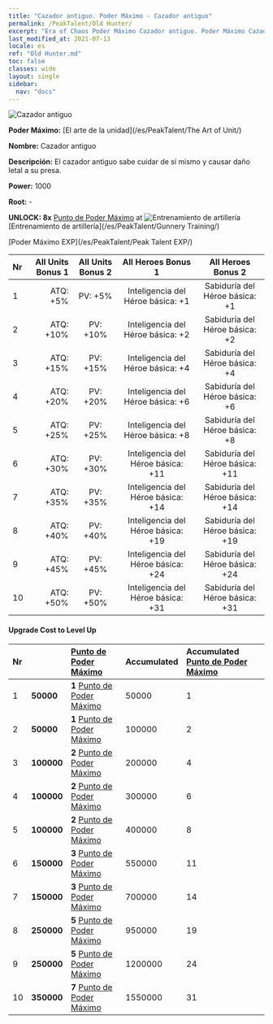 ```yaml
---
title: "Cazador antiguo. Poder Máximo - Cazador antiguo"
permalink: /PeakTalent/Old Hunter/
excerpt: "Era of Chaos Poder Máximo Cazador antiguo. Poder Máximo Cazador antiguo. Cazador antiguo"
last_modified_at: 2021-07-13
locale: es
ref: "Old Hunter.md"
toc: false
classes: wide
layout: single
sidebar:
  nav: "docs"
---
```


  ![Cazador antiguo](/images/pt/talent_2010.png)

  **Poder Máximo:** [El arte de la unidad](/es/PeakTalent/The Art of Unit/)

  **Nombre:** Cazador antiguo

  **Descripción:** El cazador antiguo sabe cuidar de sí mismo y causar daño letal a su presa.

  **Power:** 1000

  **Root:** -

  **UNLOCK: 8x** [Punto de Poder Máximo](/ItemsES/con_934/) at ![Entrenamiento de artillería](/images/pt/talent_2008.png) [Entrenamiento de artillería](/es/PeakTalent/Gunnery Training/)

  [Poder Máximo EXP](/es/PeakTalent/Peak Talent EXP/)

  | Nr | All Units Bonus 1 | All Units Bonus 2 | All Heroes Bonus 1 | All Heroes Bonus 2 |
  |:---|--------------:|:-------------:|:-------------:|:-------------:|
  | 1 | ATQ: +5% | PV: +5% | Inteligencia del Héroe básica: +1 | Sabiduría del Héroe básica: +1 |
  | 2 | ATQ: +10% | PV: +10% | Inteligencia del Héroe básica: +2 | Sabiduría del Héroe básica: +2 |
  | 3 | ATQ: +15% | PV: +15% | Inteligencia del Héroe básica: +4 | Sabiduría del Héroe básica: +4 |
  | 4 | ATQ: +20% | PV: +20% | Inteligencia del Héroe básica: +6 | Sabiduría del Héroe básica: +6 |
  | 5 | ATQ: +25% | PV: +25% | Inteligencia del Héroe básica: +8 | Sabiduría del Héroe básica: +8 |
  | 6 | ATQ: +30% | PV: +30% | Inteligencia del Héroe básica: +11 | Sabiduría del Héroe básica: +11 |
  | 7 | ATQ: +35% | PV: +35% | Inteligencia del Héroe básica: +14 | Sabiduría del Héroe básica: +14 |
  | 8 | ATQ: +40% | PV: +40% | Inteligencia del Héroe básica: +19 | Sabiduría del Héroe básica: +19 |
  | 9 | ATQ: +45% | PV: +45% | Inteligencia del Héroe básica: +24 | Sabiduría del Héroe básica: +24 |
  | 10 | ATQ: +50% | PV: +50% | Inteligencia del Héroe básica: +31 | Sabiduría del Héroe básica: +31 |


#### Upgrade Cost to Level Up

  | Nr | <i class="fas fa-coins"/> | [Punto de Poder Máximo](/ItemsES/con_934/) | Accumulated <i class="fas fa-coins"/> | Accumulated [Punto de Poder Máximo](/ItemsES/con_934/) |
  |:---|:--------------|:-------------|:-------------|:-------------|
  | 1 | **50000** | **1** [Punto de Poder Máximo](/ItemsES/con_934/) | 50000 | 1 |
  | 2 | **50000** | **1** [Punto de Poder Máximo](/ItemsES/con_934/) | 100000 | 2 |
  | 3 | **100000** | **2** [Punto de Poder Máximo](/ItemsES/con_934/) | 200000 | 4 |
  | 4 | **100000** | **2** [Punto de Poder Máximo](/ItemsES/con_934/) | 300000 | 6 |
  | 5 | **100000** | **2** [Punto de Poder Máximo](/ItemsES/con_934/) | 400000 | 8 |
  | 6 | **150000** | **3** [Punto de Poder Máximo](/ItemsES/con_934/) | 550000 | 11 |
  | 7 | **150000** | **3** [Punto de Poder Máximo](/ItemsES/con_934/) | 700000 | 14 |
  | 8 | **250000** | **5** [Punto de Poder Máximo](/ItemsES/con_934/) | 950000 | 19 |
  | 9 | **250000** | **5** [Punto de Poder Máximo](/ItemsES/con_934/) | 1200000 | 24 |
  | 10 | **350000** | **7** [Punto de Poder Máximo](/ItemsES/con_934/) | 1550000 | 31 |
